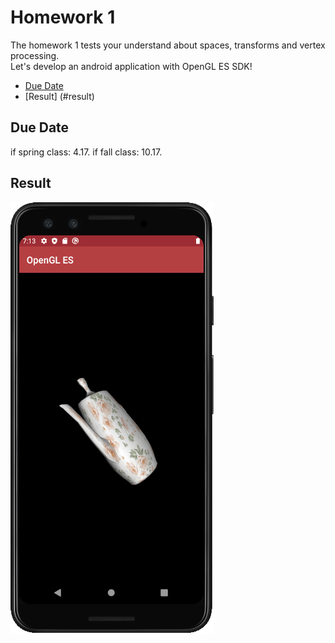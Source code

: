 # Homework 1
The homework 1 tests your understand about spaces, transforms and vertex processing.  
Let's develop an android application with OpenGL ES SDK!

* [Due Date](#due-date)
* [Result] (#result)

## Due Date
if spring class: 4.17.
if fall class: 10.17.


## Result
![](img/result.gif)
